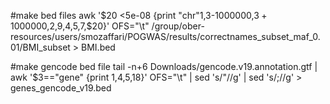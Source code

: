 

#make bed files
awk  '$20 <5e-08  {print "chr"$1,$3-1000000,$3+1000000,$2,$9,$4,$5,$7,$20}' OFS="\t" /group/ober-resources/users/smozaffari/POGWAS/results/correctnames_subset_maf_0.01/BMI_subset > BMI.bed




#make gencode bed file
tail -n+6  Downloads/gencode.v19.annotation.gtf | awk '$3=="gene" {print $1,$4,$5,$18}' OFS="\t" | sed 's/\"//g' | sed 's/;//g'  > genes_gencode_v19.bed
